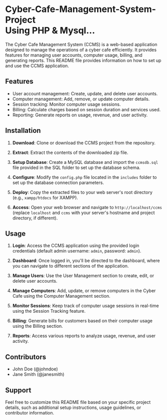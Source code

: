 # Cyber-Cafe-Management-System-Project<br>Using PHP & Mysql...

The Cyber Cafe Management System (CCMS) is a web-based application designed to manage the operations of a cyber cafe efficiently. It provides features for managing user accounts, computer usage, billing, and generating reports. This README file provides information on how to set up and use the CCMS application.

## Features

- User account management: Create, update, and delete user accounts.
- Computer management: Add, remove, or update computer details.
- Session tracking: Monitor computer usage sessions.
- Billing: Calculate charges based on session duration and services used.
- Reporting: Generate reports on usage, revenue, and user activity.

## Installation

1. **Download**: Clone or download the CCMS project from the repository.

2. **Extract**: Extract the contents of the downloaded zip file.

3. **Setup Database**: Create a MySQL database and import the `ccmsdb.sql` file provided in the SQL folder to set up the database schema.

4. **Configure**: Modify the `config.php` file located in the `includes` folder to set up the database connection parameters.

5. **Deploy**: Copy the extracted files to your web server's root directory (e.g., `xampp/htdocs` for XAMPP).

6. **Access**: Open your web browser and navigate to `http://localhost/ccms` (replace `localhost` and `ccms` with your server's hostname and project directory, if different).

## Usage

1. **Login**: Access the CCMS application using the provided login credentials (default admin username: `admin`, password: `admin`).

2. **Dashboard**: Once logged in, you'll be directed to the dashboard, where you can navigate to different sections of the application.

3. **Manage Users**: Use the User Management section to create, edit, or delete user accounts.

4. **Manage Computers**: Add, update, or remove computers in the Cyber Cafe using the Computer Management section.

5. **Monitor Sessions**: Keep track of computer usage sessions in real-time using the Session Tracking feature.

6. **Billing**: Generate bills for customers based on their computer usage using the Billing section.

7. **Reports**: Access various reports to analyze usage, revenue, and user activity.

## Contributors

- John Doe (@johndoe)
- Jane Smith (@janesmith)

## Support

Feel free to customize this README file based on your specific project details, such as additional setup instructions, usage guidelines, or contributor information.
